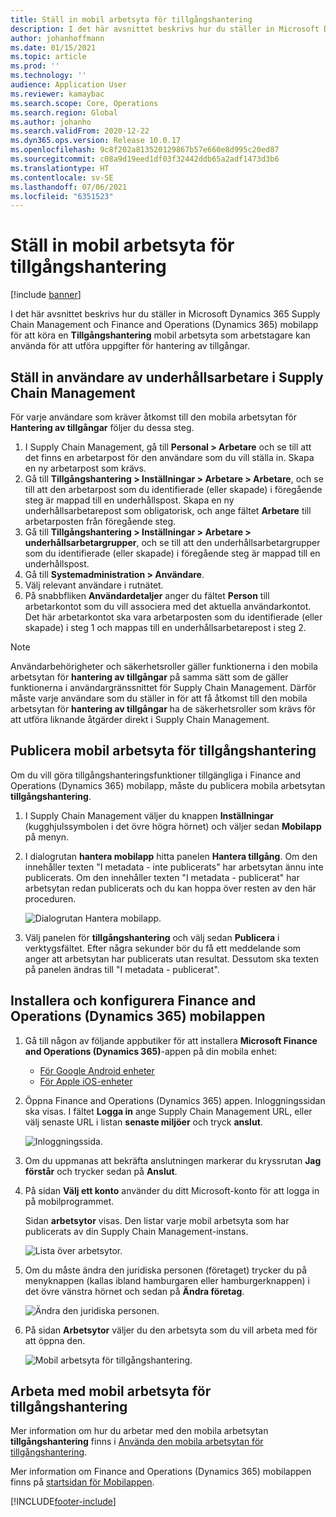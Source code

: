 ```yaml
---
title: Ställ in mobil arbetsyta för tillgångshantering
description: I det här avsnittet beskrivs hur du ställer in Microsoft Dynamics 365 Supply Chain Management och Finance and Operations (Dynamics 365) mobilappen för att köra en tillgångshantering mobil arbetsyta som arbetstagare kan använda för att utföra uppgifter för hantering av tillgångar.
author: johanhoffmann
ms.date: 01/15/2021
ms.topic: article
ms.prod: ''
ms.technology: ''
audience: Application User
ms.reviewer: kamaybac
ms.search.scope: Core, Operations
ms.search.region: Global
ms.author: johanho
ms.search.validFrom: 2020-12-22
ms.dyn365.ops.version: Release 10.0.17
ms.openlocfilehash: 9c8f202a813520129867b57e660e8d995c20ed87
ms.sourcegitcommit: c08a9d19eed1df03f32442ddb65a2adf1473d3b6
ms.translationtype: HT
ms.contentlocale: sv-SE
ms.lasthandoff: 07/06/2021
ms.locfileid: "6351523"
---
```

# <a name="set-up-the-asset-management-mobile-workspace"></a>Ställ in mobil arbetsyta för tillgångshantering

[!include [banner](../includes/banner.md)]

I det här avsnittet beskrivs hur du ställer in Microsoft Dynamics 365 Supply Chain Management och Finance and Operations (Dynamics 365) mobilapp för att köra en **Tillgångshantering** mobil arbetsyta som arbetstagare kan använda för att utföra uppgifter för hantering av tillgångar.

## <a name="set-up-maintenance-worker-users-in-supply-chain-management"></a>Ställ in användare av underhållsarbetare i Supply Chain Management

För varje användare som kräver åtkomst till den mobila arbetsytan för **Hantering av tillgångar** följer du dessa steg.

1. I Supply Chain Management, gå till **Personal \> Arbetare** och se till att det finns en arbetarpost för den användare som du vill ställa in. Skapa en ny arbetarpost som krävs.
1. Gå till **Tillgångshantering \> Inställningar \> Arbetare \> Arbetare**, och se till att den arbetarpost som du identifierade (eller skapade) i föregående steg är mappad till en underhållspost. Skapa en ny underhållsarbetarepost som obligatorisk, och ange fältet **Arbetare** till arbetarposten från föregående steg.
1. Gå till **Tillgångshantering \> Inställningar \> Arbetare \> underhållsarbetargrupper**, och se till att den underhållsarbetargrupper som du identifierade (eller skapade) i föregående steg är mappad till en underhållspost.
1. Gå till **Systemadministration \> Användare**.
1. Välj relevant användare i rutnätet.
1. På snabbfliken **Användardetaljer** anger du fältet **Person** till arbetarkontot som du vill associera med det aktuella användarkontot. Det här arbetarkontot ska vara arbetarposten som du identifierade (eller skapade) i steg 1 och mappas till en underhållsarbetarepost i steg 2.

> [!NOTE]
> Användarbehörigheter och säkerhetsroller gäller funktionerna i den mobila arbetsytan för **hantering av tillgångar** på samma sätt som de gäller funktionerna i användargränssnittet för Supply Chain Management. Därför måste varje användare som du ställer in för att få åtkomst till den mobila arbetsytan för **hantering av tillgångar** ha de säkerhetsroller som krävs för att utföra liknande åtgärder direkt i Supply Chain Management.

## <a name="publish-the-asset-management-mobile-workspace"></a>Publicera mobil arbetsyta för tillgångshantering

Om du vill göra tillgångshanteringsfunktioner tillgängliga i Finance and Operations (Dynamics 365) mobilapp, måste du publicera mobila arbetsytan **tillgångshantering**.

1. I Supply Chain Management väljer du knappen **Inställningar** (kugghjulssymbolen i det övre högra hörnet) och väljer sedan **Mobilapp** på menyn.
1. I dialogrutan **hantera mobilapp** hitta panelen **Hantera tillgång**. Om den innehåller texten "I metadata - inte publicerats" har arbetsytan ännu inte publicerats. Om den innehåller texten "I metadata - publicerat" har arbetsytan redan publicerats och du kan hoppa över resten av den här proceduren.

    ![Dialogrutan Hantera mobilapp.](media/mobile-workspaces.png "Dialogrutan Hantera mobilapp")

1. Välj panelen för **tillgångshantering** och välj sedan **Publicera** i verktygsfältet. Efter några sekunder bör du få ett meddelande som anger att arbetsytan har publicerats utan resultat. Dessutom ska texten på panelen ändras till "I metadata - publicerat".

## <a name="install-and-set-up-the-finance-and-operations-dynamics-365-mobile-app"></a>Installera och konfigurera Finance and Operations (Dynamics 365) mobilappen

1. Gå till någon av följande appbutiker för att installera **Microsoft Finance and Operations (Dynamics 365)**-appen på din mobila enhet:

    - [För Google Android enheter](https://go.microsoft.com/fwlink/?linkid=850662)
    - [För Apple iOS-enheter](https://go.microsoft.com/fwlink/?linkid=850663)

1. Öppna Finance and Operations (Dynamics 365) appen. Inloggningssidan ska visas. I fältet **Logga in** ange Supply Chain Management URL, eller välj senaste URL i listan **senaste miljöer** och tryck **anslut**.

    ![Inloggningssida.](media/mobile-app-sign-in.png "Inloggningssida")

1. Om du uppmanas att bekräfta anslutningen markerar du kryssrutan **Jag förstår** och trycker sedan på **Anslut**.
1. På sidan **Välj ett konto** använder du ditt Microsoft-konto för att logga in på mobilprogrammet.

    Sidan **arbetsytor** visas. Den listar varje mobil arbetsyta som har publicerats av din Supply Chain Management-instans.

    ![Lista över arbetsytor.](media/mobile-app-workspaces.png "Lista över arbetsytor")

1. Om du måste ändra den juridiska personen (företaget) trycker du på menyknappen (kallas ibland hamburgaren eller hamburgerknappen) i det övre vänstra hörnet och sedan på **Ändra företag**.

    ![Ändra den juridiska personen.](media/mobile-app-change-comp.png "Ändra den juridiska personen.")

1. På sidan **Arbetsytor** väljer du den arbetsyta som du vill arbeta med för att öppna den.

    ![Mobil arbetsyta för tillgångshantering.](media/mobile-app-asset-workspace.png "Mobil arbetsyta för tillgångshantering")

## <a name="work-with-the-asset-management-mobile-workspace"></a>Arbeta med mobil arbetsyta för tillgångshantering

Mer information om hur du arbetar med den mobila arbetsytan **tillgångshantering** finns i [Använda den mobila arbetsytan för tillgångshantering](asset-management-mobile-workspace.md).

Mer information om Finance and Operations (Dynamics 365) mobilappen finns på [startsidan för Mobilappen](../../fin-ops-core/dev-itpro/mobile-apps/Mobile-app-home-page.md).


[!INCLUDE[footer-include](../../includes/footer-banner.md)]
